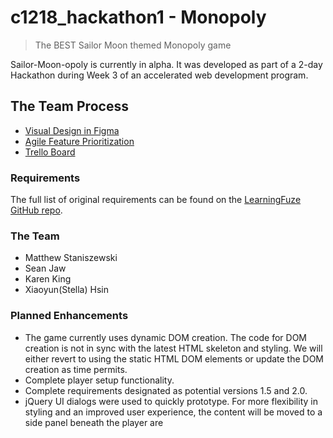 # c1218_hackathon1 - Monopoly

> The BEST Sailor Moon themed Monopoly game

Sailor-Moon-opoly is currently in alpha.  It was developed as part of a 2-day Hackathon during Week 3 of an accelerated web development program.

## The Team Process

- [Visual Design in Figma](https://www.figma.com/file/QYONN1839ouf1y1FtA0WaLMU/Untitled)
- [Agile Feature Prioritization](https://docs.google.com/spreadsheets/d/1BHzBvLog3d6rXwgSOQjDRPX2G9VnACawky35JiuoeNw/edit?ts=5c4122e3#gid=0)
- [Trello Board](https://trello.com/b/Ip4QUftS/task-lists)

### Requirements

The full list of original requirements can be found on the [LearningFuze GitHub repo](https://github.com/Learning-Fuze/c1218_hackathon1).

### The Team

- Matthew Staniszewski
- Sean Jaw
- Karen King
- Xiaoyun(Stella) Hsin
  
### Planned Enhancements
- The game currently uses dynamic DOM creation.  The code for DOM creation is not in sync with the latest HTML skeleton and styling.  We will either revert to using the static HTML DOM elements or update the DOM creation as time permits.
- Complete player setup functionality.
- Complete requirements designated as potential versions 1.5 and 2.0.
- jQuery UI dialogs were used to quickly prototype.  For more flexibility in styling and an improved user experience, the content will be moved to a side panel beneath the player are
